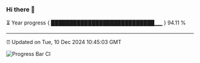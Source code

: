 ### Hi there 👋

⏳ Year progress { ████████████████████████████▁▁ } 94.11 %

---

⏰ Updated on Tue, 10 Dec 2024 10:45:03 GMT

![Progress Bar CI](https://github.com/IshwaranRudhara/GIT-ACTION/workflows/Progress%20Bar%20CI/badge.svg)
